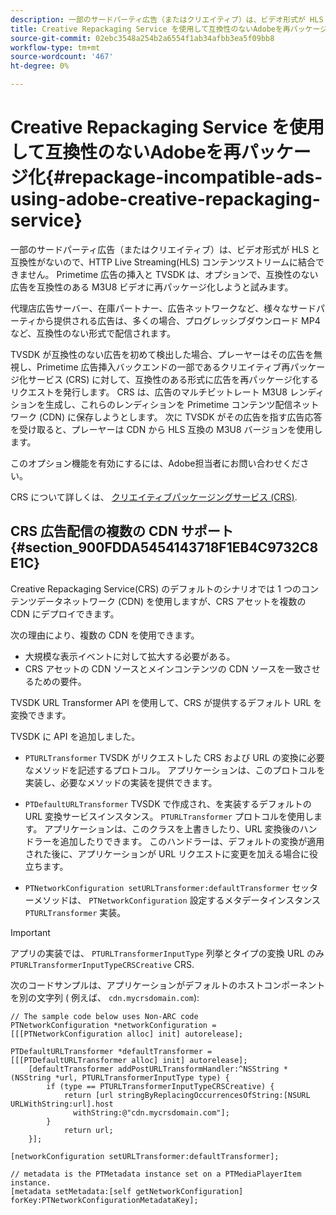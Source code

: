 ```yaml
---
description: 一部のサードパーティ広告（またはクリエイティブ）は、ビデオ形式が HLS と互換性がないので、HTTP Live Streaming(HLS) コンテンツストリームに結合できません。 Primetime 広告の挿入と TVSDK は、オプションで、互換性のない広告を互換性のある M3U8 ビデオに再パッケージ化しようと試みます。
title: Creative Repackaging Service を使用して互換性のないAdobeを再パッケージ化
source-git-commit: 02ebc3548a254b2a6554f1ab34afbb3ea5f09bb8
workflow-type: tm+mt
source-wordcount: '467'
ht-degree: 0%

---
```


# Creative Repackaging Service を使用して互換性のないAdobeを再パッケージ化{#repackage-incompatible-ads-using-adobe-creative-repackaging-service}

一部のサードパーティ広告（またはクリエイティブ）は、ビデオ形式が HLS と互換性がないので、HTTP Live Streaming(HLS) コンテンツストリームに結合できません。 Primetime 広告の挿入と TVSDK は、オプションで、互換性のない広告を互換性のある M3U8 ビデオに再パッケージ化しようと試みます。

代理店広告サーバー、在庫パートナー、広告ネットワークなど、様々なサードパーティから提供される広告は、多くの場合、プログレッシブダウンロード MP4 など、互換性のない形式で配信されます。

TVSDK が互換性のない広告を初めて検出した場合、プレーヤーはその広告を無視し、Primetime 広告挿入バックエンドの一部であるクリエイティブ再パッケージ化サービス (CRS) に対して、互換性のある形式に広告を再パッケージ化するリクエストを発行します。 CRS は、広告のマルチビットレート M3U8 レンディションを生成し、これらのレンディションを Primetime コンテンツ配信ネットワーク (CDN) に保存しようとします。 次に TVSDK がその広告を指す広告応答を受け取ると、プレーヤーは CDN から HLS 互換の M3U8 バージョンを使用します。

このオプション機能を有効にするには、Adobe担当者にお問い合わせください。

CRS について詳しくは、 [クリエイティブパッケージングサービス (CRS)](https://helpx.adobe.com/content/dam/help/en/primetime/guides/crs.pdf).

## CRS 広告配信の複数の CDN サポート {#section_900FDDA5454143718F1EB4C9732C8E1C}

Creative Repackaging Service(CRS) のデフォルトのシナリオでは 1 つのコンテンツデータネットワーク (CDN) を使用しますが、CRS アセットを複数の CDN にデプロイできます。

次の理由により、複数の CDN を使用できます。

* 大規模な表示イベントに対して拡大する必要がある。
* CRS アセットの CDN ソースとメインコンテンツの CDN ソースを一致させるための要件。

TVSDK URL Transformer API を使用して、CRS が提供するデフォルト URL を変換できます。

TVSDK に API を追加しました。

* `PTURLTransformer` TVSDK がリクエストした CRS および URL の変換に必要なメソッドを記述するプロトコル。 アプリケーションは、このプロトコルを実装し、必要なメソッドの実装を提供できます。

* `PTDefaultURLTransformer` TVSDK で作成され、を実装するデフォルトの URL 変換サービスインスタンス。 `PTURLTransformer` プロトコルを使用します。 アプリケーションは、このクラスを上書きしたり、URL 変換後のハンドラーを追加したりできます。 このハンドラーは、デフォルトの変換が適用された後に、アプリケーションが URL リクエストに変更を加える場合に役立ちます。

* `PTNetworkConfiguration setURLTransformer:defaultTransformer` セッターメソッドは、 `PTNetworkConfiguration` 設定するメタデータインスタンス `PTURLTransformer` 実装。

>[!IMPORTANT]
>
>アプリの実装では、 `PTURLTransformerInputType` 列挙とタイプの変換 URL のみ `PTURLTransformerInputTypeCRSCreative` CRS.

次のコードサンプルは、アプリケーションがデフォルトのホストコンポーネントを別の文字列 ( 例えば、 `cdn.mycrsdomain.com`):

```
// The sample code below uses Non-ARC code 
PTNetworkConfiguration *networkConfiguration = [[[PTNetworkConfiguration alloc] init] autorelease]; 
   
PTDefaultURLTransformer *defaultTransformer = [[[PTDefaultURLTransformer alloc] init] autorelease]; 
    [defaultTransformer addPostURLTransformHandler:^NSString *(NSString *url, PTURLTransformerInputType type) { 
        if (type == PTURLTransformerInputTypeCRSCreative) { 
            return [url stringByReplacingOccurrencesOfString:[NSURL URLWithString:url].host  
              withString:@"cdn.mycrsdomain.com"]; 
        } 
            return url; 
    }]; 
  
[networkConfiguration setURLTransformer:defaultTransformer]; 
   
// metadata is the PTMetadata instance set on a PTMediaPlayerItem instance. 
[metadata setMetadata:[self getNetworkConfiguration] forKey:PTNetworkConfigurationMetadataKey];
```
